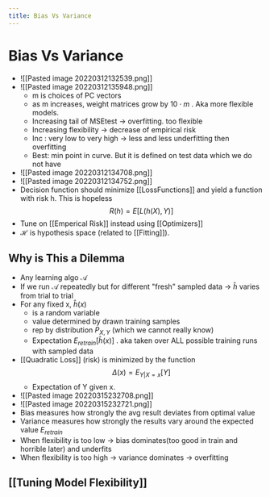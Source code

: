 ```yaml
---
title: Bias Vs Variance
---
```


# Bias Vs Variance
- ![[Pasted image 20220312132539.png]]
- ![[Pasted image 20220312135948.png]]
	- m is choices of PC vectors
	- as m increases, weight matrices grow by $10\cdot m$ . Aka more flexible models.
	- Increasing tail of MSEtest -> overfitting. too flexible
	- Increasing flexibility -> decrease of empirical risk
	- Inc : very low to very high -> less and less underfitting then overfitting
	- Best: min point in curve. But it is defined on test data which we do not have
- ![[Pasted image 20220312134708.png]]
- ![[Pasted image 20220312134752.png]]
- Decision function should minimize [[LossFunctions]] and yield a function with risk h. This is hopeless $$R(h) = E[L(h(X), Y)]$$
- Tune on [[Emperical Risk]] instead using [[Optimizers]] 
- $\mathcal{H}$ is hypothesis space (related to [[Fitting]]). 

## Why is This a Dilemma
- Any learning algo $\mathcal{A}$ 
- If we run $\mathcal{A}$ repeatedly but for different "fresh" sampled data -> $\hat h$ varies from trial to trial
- For any fixed x, $\hat h(x)$ 
	- is a random variable
	- value determined by drawn training samples
	- rep by distribution $P_{X,Y}$  (which we cannot really know)
	- Expectation $E_{retrain}[\hat h(x)]$ . aka taken over ALL possible training runs with sampled data
- [[Quadratic Loss]] (risk) is minimized by the function $$\Delta(x) = E_{Y|X=x}[Y]$$
	- Expectation of Y given x.
- ![[Pasted image 20220315232708.png]]
- ![[Pasted image 20220315232721.png]]
- Bias measures how strongly the avg result deviates from optimal value
- Variance measures how strongly the results vary around the expected value $E_{retrain}$
- When flexibility is too low -> bias dominates(too good in train and horrible later) and underfits
- When flexibility is too high -> variance dominates -> overfitting

## [[Tuning Model Flexibility]]













































